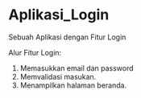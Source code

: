 # Aplikasi_Login
Sebuah Aplikasi dengan Fitur Login

Alur Fitur Login:
1. Memasukkan email dan password
2. Memvalidasi masukan.
3. Menampilkan halaman beranda.
